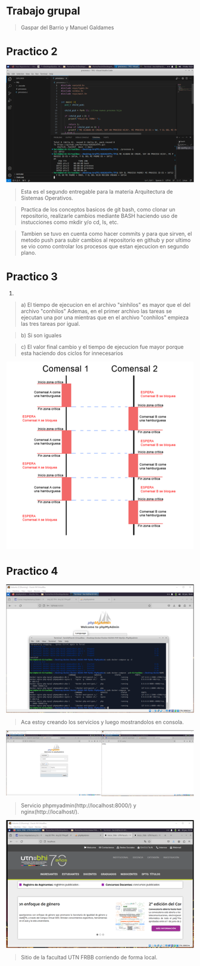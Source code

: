 # Trabajo grupal
> Gaspar del Barrio y Manuel Galdames

# Practico 2
<img src="./TP2/Screenshot_2024-04-19_15-21-59.png"/>

> Esta es el segundo entregable para la materia Arquitectura de Sistemas Operativos.
 
> Practica de los conceptos basicos de git bash, como clonar un repositorio, realizarle cambios mediante BASH haciendo uso de instucciones como mkdir y/o cd, ls, etc. 

> Tambien se tuvo en cuenta como hacer commits y para que sirven, el metodo push para subir cambios al repositorio en github y por ultimo se vio como controlar los procesos que estan ejecucion en segundo plano.

# Practico 3

1) 


> a) El tiempo de ejecucion en el archivo "sinhilos" es mayor que el del archivo "conhilos"
> Ademas, en el primer archivo las tareas se ejecutan una por una mientras que en el archivo "conhilos" empieza las tres tareas por igual.

> b) Si son iguales

> c) El valor final cambio y el tiempo de ejecucion fue mayor porque esta haciendo dos ciclos for innecesarios


<img src="./TP3/puntoB.jpg"/>

# Practico 4

<img src="./TP4/creacion_servicios.png"/>

> Aca estoy creando los servicios y luego mostrandolos en consola.

<img src="./TP4/phpmyadmin_nginx.png"/>

> Servicio phpmyadmin(http://localhost:8000/) y nginx(http://localhost/).

<img src="./TP4/utn_localhost.png"/>

> Sitio de la facultad UTN FRBB corriendo de forma local.






